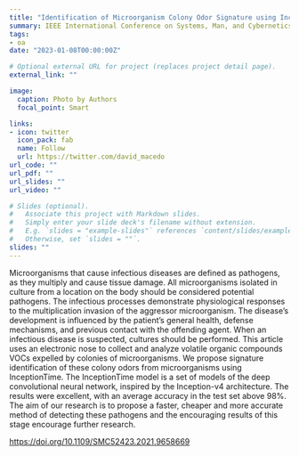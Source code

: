 ```yaml
---
title: "Identification of Microorganism Colony Odor Signature using InceptionTime"
summary: IEEE International Conference on Systems, Man, and Cybernetics 2021.
tags:
- oa
date: "2023-01-08T00:00:00Z"

# Optional external URL for project (replaces project detail page).
external_link: ""

image:
  caption: Photo by Authors
  focal_point: Smart

links:
- icon: twitter
  icon_pack: fab
  name: Follow
  url: https://twitter.com/david_macedo
url_code: ""
url_pdf: ""
url_slides: ""
url_video: ""

# Slides (optional).
#   Associate this project with Markdown slides.
#   Simply enter your slide deck's filename without extension.
#   E.g. `slides = "example-slides"` references `content/slides/example-slides.md`.
#   Otherwise, set `slides = ""`.
slides: ""
---
```


Microorganisms that cause infectious diseases are defined as pathogens, as they multiply and cause tissue damage. All microorganisms isolated in culture from a location on the body should be considered potential pathogens. The infectious processes demonstrate physiological responses to the multiplication invasion of the aggressor microorganism. The disease’s development is influenced by the patient’s general health, defense mechanisms, and previous contact with the offending agent. When an infectious disease is suspected, cultures should be performed. This article uses an electronic nose to collect and analyze volatile organic compounds VOCs expelled by colonies of microorganisms. We propose signature identification of these colony odors from microorganisms using InceptionTime. The InceptionTime model is a set of models of the deep convolutional neural network, inspired by the Inception-v4 architecture. The results were excellent, with an average accuracy in the test set above 98%. The aim of our research is to propose a faster, cheaper and more accurate method of detecting these pathogens and the encouraging results of this stage encourage further research.

https://doi.org/10.1109/SMC52423.2021.9658669
